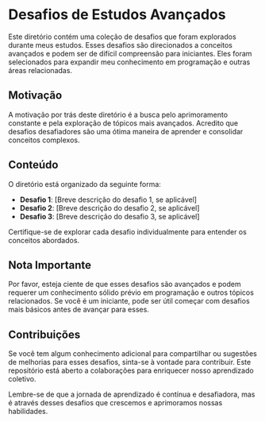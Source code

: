 # Desafios de Estudos Avançados

Este diretório contém uma coleção de desafios que foram explorados durante meus estudos. Esses desafios são direcionados a conceitos avançados e podem ser de difícil compreensão para iniciantes. Eles foram selecionados para expandir meu conhecimento em programação e outras áreas relacionadas.

## Motivação

A motivação por trás deste diretório é a busca pelo aprimoramento constante e pela exploração de tópicos mais avançados. Acredito que desafios desafiadores são uma ótima maneira de aprender e consolidar conceitos complexos.

## Conteúdo

O diretório está organizado da seguinte forma:

- **Desafio 1**: [Breve descrição do desafio 1, se aplicável]
- **Desafio 2**: [Breve descrição do desafio 2, se aplicável]
- **Desafio 3**: [Breve descrição do desafio 3, se aplicável]

Certifique-se de explorar cada desafio individualmente para entender os conceitos abordados.

## Nota Importante

Por favor, esteja ciente de que esses desafios são avançados e podem requerer um conhecimento sólido prévio em programação e outros tópicos relacionados. Se você é um iniciante, pode ser útil começar com desafios mais básicos antes de avançar para esses.

## Contribuições

Se você tem algum conhecimento adicional para compartilhar ou sugestões de melhorias para esses desafios, sinta-se à vontade para contribuir. Este repositório está aberto a colaborações para enriquecer nosso aprendizado coletivo.

Lembre-se de que a jornada de aprendizado é contínua e desafiadora, mas é através desses desafios que crescemos e aprimoramos nossas habilidades.
